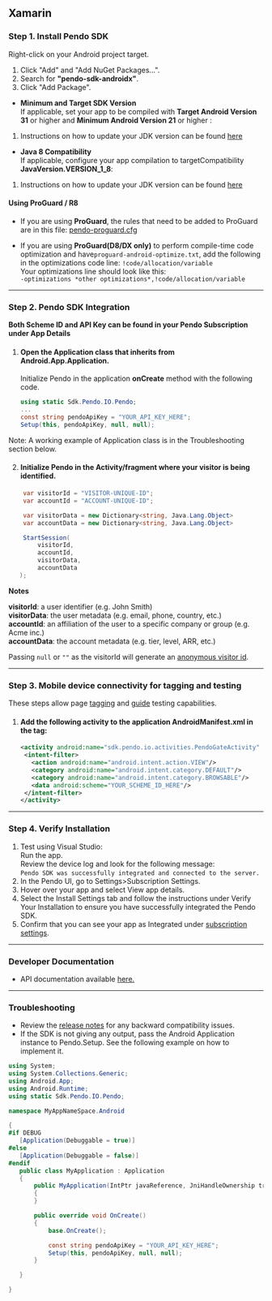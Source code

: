 ## Xamarin

### Step 1. Install Pendo SDK

Right-click on your Android project target. 
1. Click "Add" and "Add NuGet Packages…".
2. Search for **"pendo-sdk-androidx"**.
3. Click "Add Package".

- **Minimum and Target SDK Version**  
If applicable, set your app to be compiled with **Target Android Version 31** or higher and **Minimum Android Version 21** or higher :
1. Instructions on how to update your JDK version can be found <a href="https://learn.microsoft.com/en-us/xamarin/android/app-fundamentals/android-api-levels?tabs=macos">here</a>

- **Java 8 Compatibility**  
If applicable, configure your app compilation to targetCompatibility **JavaVersion.VERSION_1_8**:
1. Instructions on how to update your JDK version can be found <a href="https://learn.microsoft.com/en-us/xamarin/android/troubleshooting/questions/update-jdk?tabs=macos">here</a>


#### **Using ProGuard / R8**

- If you are using **ProGuard**, the rules that need to be added to ProGuard are in this file: <a href="https://github.com/pendo-io/pendo-mobile-sdk/blob/master/android/pnddocs/pendo-proguard.cfg">pendo-proguard.cfg</a>    

- If you are using **ProGuard(D8/DX only)** to perform compile-time code optimization and have`proguard-android-optimize.txt`, add the following in the optimizations code line:
`!code/allocation/variable`  
Your optimizations line should look like this:  
`-optimizations *other optimizations*,!code/allocation/variable`

-------------

### Step 2. Pendo SDK Integration

**Both Scheme ID and API Key can be found in your Pendo Subscription under App Details**

1. #### Open the **Application class** that inherits from Android.App.Application.
    Initialize Pendo in the application **onCreate** method with the following code.

    ```c#
    using static Sdk.Pendo.IO.Pendo;
    ...
    const string pendoApiKey = "YOUR_API_KEY_HERE";
    Setup(this, pendoApiKey, null, null);
    ```

Note: A working example of Application class is in the Troubleshooting section below.



2. #### Initialize Pendo in the **Activity/fragment** where your visitor is being identified.

```c#
    var visitorId = "VISITOR-UNIQUE-ID";
    var accountId = "ACCOUNT-UNIQUE-ID";

    var visitorData = new Dictionary<string, Java.Lang.Object>
    var accountData = new Dictionary<string, Java.Lang.Object> 

    StartSession(
        visitorId,
        accountId,
        visitorData,
        accountData
   );
```
**Notes**  

**visitorId**: a user identifier (e.g. John Smith)  
**visitorData**: the user metadata (e.g. email, phone, country, etc.)  
**accountId**: an affiliation of the user to a specific company or group (e.g. Acme inc.)  
**accountData**: the account metadata (e.g. tier, level, ARR, etc.)  

Passing `null` or `""` as the visitorId will generate an <a href="https://help.pendo.io/resources/support-library/analytics/anonymous-visitors.html" target="_blank">anonymous visitor id</a>.

-------------

### Step 3. Mobile device connectivity for tagging and testing

These steps allow page <a href="https://support.pendo.io/hc/en-us/articles/360033609651-Tagging-Mobile-Pages#HowtoTagaPage" target="_blank">tagging</a>
and <a href="https://support.pendo.io/hc/en-us/articles/360033487792-Creating-a-Mobile-Guide#test-guide-on-device-0-6" target="_blank">guide</a> testing capabilities.

1. #### Add the following **activity** to the application **AndroidManifest.xml** in the **<Application>** tag:

    ```xml
    <activity android:name="sdk.pendo.io.activities.PendoGateActivity" android:launchMode="singleInstance" android:exported="true">
     <intent-filter>
       <action android:name="android.intent.action.VIEW"/>
       <category android:name="android.intent.category.DEFAULT"/>
       <category android:name="android.intent.category.BROWSABLE"/>
       <data android:scheme="YOUR_SCHEME_ID_HERE"/>
     </intent-filter>
    </activity>
    ```

-------------

### Step 4. Verify Installation
1. Test using Visual Studio:  
Run the app.  
Review the device log and look for the following message:  
`Pendo SDK was successfully integrated and connected to the server.`
2. In the Pendo UI, go to Settings>Subscription Settings.
3. Hover over your app and select View app details.
4. Select the Install Settings tab and follow the instructions under Verify Your Installation to ensure you have successfully integrated the Pendo SDK.
5. Confirm that you can see your app as Integrated under <a href="https://app.pendo.io/admin" target="_blank">subscription settings</a>.

-------------

### Developer Documentation

* API documentation available <a href="https://support.pendo.io/hc/en-us/articles/360057203531-Android-Developer-API-Documentation" target="_blank">here.</a>

-------------

### Troubleshooting

* Review the <a href="https://developers.pendo.io/category/mobile-sdk/" target="_blank">release notes</a> for any backward compatibility issues.
* If the SDK is not giving any output, pass the Android Application instance to Pendo.Setup. See the following example on how to implement it.


 ```c#
using System;
using System.Collections.Generic;
using Android.App;
using Android.Runtime;
using static Sdk.Pendo.IO.Pendo;

namespace MyAppNameSpace.Android

{
#if DEBUG
    [Application(Debuggable = true)]
#else
    [Application(Debuggable = false)]
#endif
    public class MyApplication : Application
    {
        public MyApplication(IntPtr javaReference, JniHandleOwnership transfer) : base(javaReference, transfer)
        {
        }

        public override void OnCreate()
        {
            base.OnCreate();

            const string pendoApiKey = "YOUR_API_KEY_HERE";
            Setup(this, pendoApiKey, null, null);
        }

    }

}
 ```

